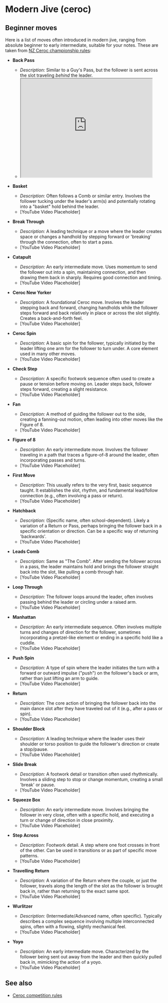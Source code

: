 # Modern Jive (ceroc)

## Beginner moves

Here is a list of moves often introduced in modern jive, ranging from absolute beginner to early intermediate, suitable for your notes. These are taken from [NZ Ceroc championship rules](../1008):

- **Back Pass**

  - _Description:_ Similar to a Guy's Pass, but the follower is sent across the slot traveling _behind_ the leader.
  - <iframe width="420" height="315" src="https://www.youtube.com/embed/1gul9TOEFzM"></iframe>

- **Basket**

  - _Description:_ Often follows a Comb or similar entry. Involves the follower tucking under the leader's arm(s) and potentially rotating into a "basket" hold behind the leader.
  - [YouTube Video Placeholder]

- **Break Through**

  - _Description:_ A leading technique or a move where the leader creates space or changes a handhold by stepping forward or 'breaking' through the connection, often to start a pass.
  - [YouTube Video Placeholder]

- **Catapult**

  - _Description:_ An early intermediate move. Uses momentum to send the follower out into a spin, maintaining connection, and then drawing them back in sharply. Requires good connection and timing.
  - [YouTube Video Placeholder]

- **Ceroc New Yorker**

  - _Description:_ A foundational Ceroc move. Involves the leader stepping back and forward, changing handholds while the follower steps forward and back relatively in place or across the slot slightly. Creates a back-and-forth feel.
  - [YouTube Video Placeholder]

- **Ceroc Spin**

  - _Description:_ A basic spin for the follower, typically initiated by the leader lifting one arm for the follower to turn under. A core element used in many other moves.
  - [YouTube Video Placeholder]

- **Check Step**

  - _Description:_ A specific footwork sequence often used to create a pause or tension before moving on. Leader steps back, follower steps forward, creating a slight resistance.
  - [YouTube Video Placeholder]

- **Fan**

  - _Description:_ A method of guiding the follower out to the side, creating a fanning-out motion, often leading into other moves like the Figure of 8.
  - [YouTube Video Placeholder]

- **Figure of 8**

  - _Description:_ An early intermediate move. Involves the follower traveling in a path that traces a figure-of-8 around the leader, often incorporating passes and turns.
  - [YouTube Video Placeholder]

- **First Move**

  - _Description:_ This usually refers to the very first, basic sequence taught. It establishes the slot, rhythm, and fundamental lead/follow connection (e.g., often involving a pass or return).
  - [YouTube Video Placeholder]

- **Hatchback**

  - _Description:_ (Specific name, often school-dependent). Likely a variation of a Return or Pass, perhaps bringing the follower back in a specific orientation or direction. Can be a specific way of returning 'backwards'.
  - [YouTube Video Placeholder]

- **Leads Comb**

  - _Description:_ Same as "The Comb". After sending the follower across in a pass, the leader maintains hold and brings the follower straight back into the slot, like pulling a comb through hair.
  - [YouTube Video Placeholder]

- **Loop Through**

  - _Description:_ The follower loops around the leader, often involves passing behind the leader or circling under a raised arm.
  - [YouTube Video Placeholder]

- **Manhattan**

  - _Description:_ An early intermediate sequence. Often involves multiple turns and changes of direction for the follower, sometimes incorporating a pretzel-like element or ending in a specific hold like a cuddle.
  - [YouTube Video Placeholder]

- **Push Spin**

  - _Description:_ A type of spin where the leader initiates the turn with a forward or outward impulse ("push") on the follower's back or arm, rather than just lifting an arm to guide.
  - [YouTube Video Placeholder]

- **Return**

  - _Description:_ The core action of bringing the follower back into the main dance slot after they have traveled out of it (e.g., after a pass or spin).
  - [YouTube Video Placeholder]

- **Shoulder Block**

  - _Description:_ A leading technique where the leader uses their shoulder or torso position to guide the follower's direction or create a stop/pause.
  - [YouTube Video Placeholder]

- **Slide Break**

  - _Description:_ A footwork detail or transition often used rhythmically. Involves a sliding step to stop or change momentum, creating a small 'break' or pause.
  - [YouTube Video Placeholder]

- **Squeeze Box**

  - _Description:_ An early intermediate move. Involves bringing the follower in very close, often with a specific hold, and executing a turn or change of direction in close proximity.
  - [YouTube Video Placeholder]

- **Step Across**

  - _Description:_ Footwork detail. A step where one foot crosses in front of the other. Can be used in transitions or as part of specific move patterns.
  - [YouTube Video Placeholder]

- **Travelling Return**

  - _Description:_ A variation of the Return where the couple, or just the follower, travels along the length of the slot as the follower is brought back in, rather than returning to the exact same spot.
  - [YouTube Video Placeholder]

- **Wurlitzer**

  - _Description:_ (Intermediate/Advanced name, often specific). Typically describes a complex sequence involving multiple interconnected spins, often with a flowing, slightly mechanical feel.
  - [YouTube Video Placeholder]

- **Yoyo**
  - _Description:_ An early intermediate move. Characterized by the follower being sent out away from the leader and then quickly pulled back in, mimicking the action of a yoyo.
  - [YouTube Video Placeholder]

## See also

- [Ceroc competition rules](../1008)
